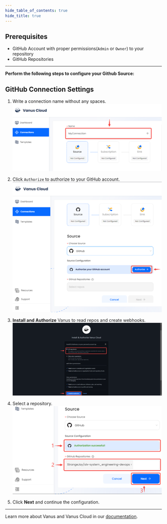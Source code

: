```yaml
--- 
hide_table_of_contents: true
hide_title: true
---
```


## Prerequisites

- GitHub Account with proper permissions(`Admin` or `Owner`) to your repository
- GitHub Repositories

---

**Perform the following steps to configure your Github Source:**

## GitHub Connection Settings

1. Write a connection name without any spaces.
   ![img.png](images/1.png)  

2. Click `Authorize` to authorize to your GitHub account.
![img.png](images/authorise.png)  

3. **Install and Authorize** Vanus to read repos and create webhooks.
![](images/install%20and%20auth.png)  

4. Select a repository.
![](images/auth%20successful.png)  

5. Click **Next** and continue the configuration.

---

Learn more about Vanus and Vanus Cloud in our [documentation](https://docs.vanus.ai).
